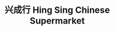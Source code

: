 ---
title: "兴成行 Hing Sing Chinese Supermarket"
url: /edinburgh/xing-cheng-xing-hing-sing-chinese-supermarket/
shop: convenience
---